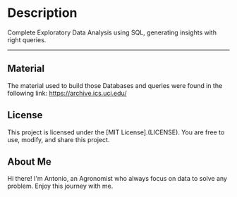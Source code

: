 # Description
Complete Exploratory Data Analysis using SQL, generating insights with right queries.

---

## Material
The material used to build those Databases and queries were found in the following link:
https://archive.ics.uci.edu/

## License
This project is licensed under the [MIT License].(LICENSE). You are free to use, modify, and share this project.

## About Me
Hi there! I'm Antonio, an Agronomist who always focus on data to solve any problem. Enjoy this journey with me.
